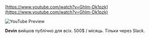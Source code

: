 <!--
date: 2024-12-13T17:14:39
-->


[https://www.youtube.com/watch?v=GhIm-Dk1pzk](https://www.youtube.com/watch?v=GhIm-Dk1pzk)

![YouTube Preview](https://img.youtube.com/vi/GhIm-Dk1pzk/mqdefault.jpg)

**Devin**  вийшов публічно для всіх. 
500$ / місяць. 
Тільки через Slack.
